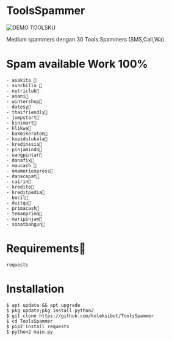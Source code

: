 # ToolsSpammer
![DEMO TOOLSKU](https://user-images.githubusercontent.com/94370774/147890656-95196a75-dd62-4971-b4ed-4e0cc48dfa8e.jpg)

Medium spammers dengan 30 Tools Spammers (SMS,Call,Wa).
# Spam available Work 100%
```
- asakita 👻
- sunchilla 👻
- nutriclub👻
- asani👻
- wintershop👻
- datesy👻
- thaifriendly👻
- jumpstart👻
- kinimart👻
- klikwa👻
- bakmikeraton👻
- kopidulukala👻
- kredinesia👻
- pinjamindo👻
- uangpintar👻
- danafix👻
- maucash 👻
- omamoriexpress👻
- danacepat👻
- cairin👻
- kredito👻
- kreditpedia👻
- bocil👻
- duitqu👻
- primacash👻
- temanprima👻
- maripinjam👻
- sobatbangun👻
```
# Requirements📌
```
requests
```
# Installation
```
$ apt update && apt upgrade
$ pkg update;pkg install python2
$ git clone https://github.com/koleksibot/ToolsSpammer
$ cd ToolsSpammer
$ pip2 install requests
$ python2 main.py
```
